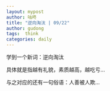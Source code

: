 ```yaml
---
layout: mypost
author: 咕咚
title: "逆向淘汰 | 09/22"
author: gudong
tags:  think
categories: daily
---
```

学到一个新词：逆向淘汰

具体就是指越有礼貌，素质越高，越吃亏…

与之对应的还有一句俗语：人善被人欺…